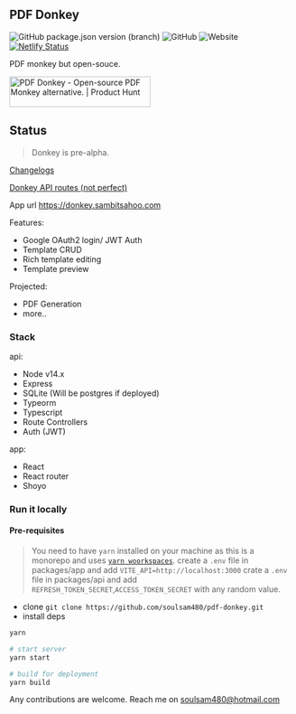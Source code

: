 ## PDF Donkey

![GitHub package.json version (branch)](https://img.shields.io/github/package-json/v/soulsam480/pdf-donkey/master)  ![GitHub](https://img.shields.io/github/license/soulsam480/pdf-donkey)  ![Website](https://img.shields.io/website?url=https%3A%2F%2Fdonkey.sambitsahoo.com) [![Netlify Status](https://api.netlify.com/api/v1/badges/13df9f66-77fd-4b37-92ca-95b35918d2de/deploy-status)](https://app.netlify.com/sites/pdf-donkey/deploys)

PDF monkey but open-souce.

<a href="https://www.producthunt.com/posts/pdf-donkey?utm_source=badge-featured&utm_medium=badge&utm_souce=badge-pdf-donkey" target="_blank"><img src="https://api.producthunt.com/widgets/embed-image/v1/featured.svg?post_id=297751&theme=dark" alt="PDF Donkey - Open-source PDF Monkey alternative. | Product Hunt" style="width: 250px; height: 54px;" width="250" height="54" /></a>

## Status

> Donkey is pre-alpha.

[Changelogs](./CHANGELOG.md)

[Donkey API routes (not perfect)](./packages/api/ROUTES.md)

App url https://donkey.sambitsahoo.com

Features:
- Google OAuth2 login/ JWT Auth
- Template CRUD
- Rich template editing
- Template preview

Projected:
- PDF Generation
- more..
### Stack

api:
- Node v14.x
- Express
- SQLite (Will be postgres if deployed)
- Typeorm
- Typescript
- Route Controllers
- Auth (JWT)

app:
- React 
- React router
- Shoyo

### Run it locally

#### Pre-requisites 
> You need to have `yarn` installed on your machine as this is a monorepo and uses [`yarn woorkspaces`](https://classic.yarnpkg.com/en/docs/workspaces/).
> create a `.env` file in packages/app and add `VITE_API=http://localhost:3000`
> crate a `.env` file in packages/api and add `REFRESH_TOKEN_SECRET`,`ACCESS_TOKEN_SECRET` with any random value.

- clone `git clone https://github.com/soulsam480/pdf-donkey.git`
- install deps
```bash
yarn

# start server
yarn start

# build for deployment
yarn build

```

Any contributions are welcome. Reach me on [soulsam480@hotmail.com](mailto:soulsam480@hotmail.com)
